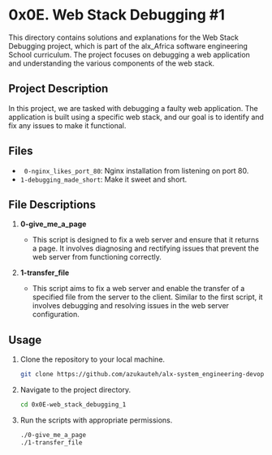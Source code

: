 # 0x0E. Web Stack Debugging #1

This directory contains solutions and explanations for the Web Stack Debugging project, which is part of the alx_Africa software engineering School curriculum. The project focuses on debugging a web application and understanding the various components of the web stack.

## Project Description

In this project, we are tasked with debugging a faulty web application. The application is built using a specific web stack, and our goal is to identify and fix any issues to make it functional.

## Files

- ` 0-nginx_likes_port_80`: Nginx installation from listening on port 80.
- `1-debugging_made_short`: Make it sweet and short.

## File Descriptions

1. **0-give_me_a_page**
   - This script is designed to fix a web server and ensure that it returns a page. It involves diagnosing and rectifying issues that prevent the web server from functioning correctly.

2. **1-transfer_file**
   - This script aims to fix a web server and enable the transfer of a specified file from the server to the client. Similar to the first script, it involves debugging and resolving issues in the web server configuration.

## Usage

1. Clone the repository to your local machine.
   ```bash
   git clone https://github.com/azukauteh/alx-system_engineering-devops.git
   ```

2. Navigate to the project directory.
   ```bash
   cd 0x0E-web_stack_debugging_1
   ```

3. Run the scripts with appropriate permissions.
   ```bash
   ./0-give_me_a_page
   ./1-transfer_file
   ```

